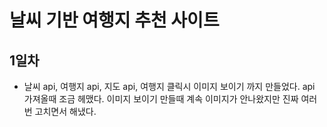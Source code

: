 # 날씨 기반 여행지 추천 사이트
## 1일차   
* 날씨 api, 여행지 api, 지도 api, 여행지 클릭시 이미지 보이기 까지 만들었다. api 가져올때 조금 헤맸다. 이미지 보이기 만들때 계속 이미지가 안나왔지만 진짜 여러번 고치면서 해냈다.